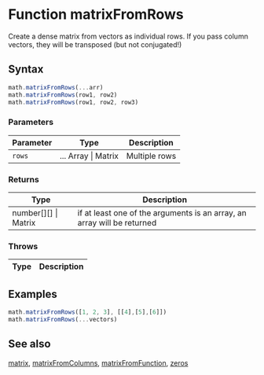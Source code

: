 <!-- Note: This file is automatically generated from source code comments. Changes made in this file will be overridden. -->

# Function matrixFromRows

Create a dense matrix from vectors as individual rows.
If you pass column vectors, they will be transposed (but not conjugated!)


## Syntax

```js
math.matrixFromRows(...arr)
math.matrixFromRows(row1, row2)
math.matrixFromRows(row1, row2, row3)
```

### Parameters

Parameter | Type | Description
--------- | ---- | -----------
`rows` | ... Array &#124; Matrix | Multiple rows

### Returns

Type | Description
---- | -----------
number[][] &#124; Matrix | if at least one of the arguments is an array, an array will be returned


### Throws

Type | Description
---- | -----------


## Examples

```js
math.matrixFromRows([1, 2, 3], [[4],[5],[6]])
math.matrixFromRows(...vectors)
```


## See also

[matrix](matrix.md),
[matrixFromColumns](matrixFromColumns.md),
[matrixFromFunction](matrixFromFunction.md),
[zeros](zeros.md)
